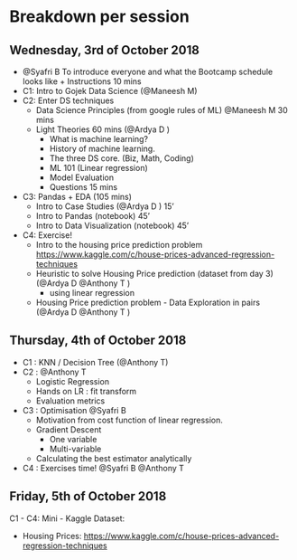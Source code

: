 
# Breakdown per session 
## Wednesday, 3rd of October 2018
- @Syafri B To introduce everyone and what the Bootcamp schedule looks like + Instructions 10 mins
- C1: Intro to Gojek Data Science   (@Maneesh M)
- C2: Enter DS techniques
  - Data Science Principles (from google rules of ML) @Maneesh M 30 mins 
  - Light Theories 60 mins (@Ardya D )
    - What is machine learning? 
    - History of machine learning.
    - The three DS core. (Biz, Math, Coding)
    - ML 101 (Linear regression)
    - Model Evaluation 
    - Questions 15 mins
- C3: Pandas + EDA (105 mins)
  - Intro to Case Studies (@Ardya D ) 15’
  - Intro to Pandas (notebook)  45’
  - Intro to Data Visualization (notebook) 45’
- C4: Exercise!
  - Intro to the housing price prediction problem https://www.kaggle.com/c/house-prices-advanced-regression-techniques 
  - Heuristic to solve Housing Price prediction (dataset from day 3)  (@Ardya D @Anthony T )
    - using linear regression
  - Housing Price prediction problem - Data Exploration in pairs  (@Ardya D @Anthony T ) 

## Thursday, 4th of October 2018


- C1 : KNN / Decision Tree (@Anthony T)
- C2 : @Anthony T
  - Logistic Regression 
  - Hands on LR : fit transform 
  - Evaluation metrics
- C3 : Optimisation @Syafri B 
  - Motivation from cost function of linear regression. 
  - Gradient Descent
    - One variable 
    - Multi-variable 
  - Calculating the best estimator analytically 
- C4 : Exercises time! @Syafri B @Anthony T 

## Friday, 5th of October 2018

C1 - C4: Mini - Kaggle
Dataset:

- Housing Prices: https://www.kaggle.com/c/house-prices-advanced-regression-techniques



